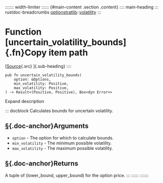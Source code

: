 ::::::: width-limiter
:::::: {#main-content .section .content}
:::: main-heading
::: rustdoc-breadcrumbs
[optionstratlib](../index.html)::[volatility](index.html)
:::

# Function [uncertain_volatility_bounds]{.fn}Copy item path

[[Source](../../src/optionstratlib/volatility/utils.rs.html#227-247){.src}
]{.sub-heading}
::::

``` {.rust .item-decl}
pub fn uncertain_volatility_bounds(
    option: &Options,
    min_volatility: Positive,
    max_volatility: Positive,
) -> Result<(Positive, Positive), Box<dyn Error>>
```

Expand description

::: docblock
Calculates bounds for uncertain volatility.

## [§](#arguments){.doc-anchor}Arguments

- `option` - The option for which to calculate bounds.
- `min_volatility` - The minimum possible volatility.
- `max_volatility` - The maximum possible volatility.

## [§](#returns){.doc-anchor}Returns

A tuple of (lower_bound, upper_bound) for the option price.
:::
::::::
:::::::
